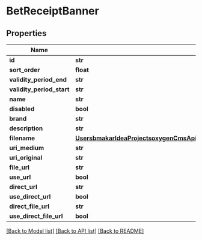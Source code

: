 # BetReceiptBanner

## Properties
Name | Type | Description | Notes
------------ | ------------- | ------------- | -------------
**id** | **str** |  | [optional] 
**sort_order** | **float** |  | [optional] 
**validity_period_end** | **str** |  | [optional] 
**validity_period_start** | **str** |  | [optional] 
**name** | **str** |  | [optional] 
**disabled** | **bool** |  | [optional] 
**brand** | **str** |  | [optional] 
**description** | **str** |  | [optional] 
**filename** | [**UsersbmakarIdeaProjectsoxygenCmsApisrcmainresourcesstaticprivatecomponentsfilenameYamlFilename**](UsersbmakarIdeaProjectsoxygenCmsApisrcmainresourcesstaticprivatecomponentsfilenameYamlFilename.md) |  | [optional] 
**uri_medium** | **str** |  | [optional] 
**uri_original** | **str** |  | [optional] 
**file_url** | **str** |  | [optional] 
**use_url** | **bool** |  | [optional] 
**direct_url** | **str** |  | [optional] 
**use_direct_url** | **bool** |  | [optional] 
**direct_file_url** | **str** |  | [optional] 
**use_direct_file_url** | **bool** |  | [optional] 

[[Back to Model list]](../README.md#documentation-for-models) [[Back to API list]](../README.md#documentation-for-api-endpoints) [[Back to README]](../README.md)

